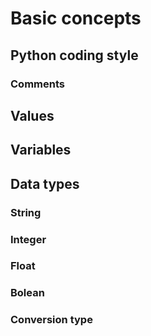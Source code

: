 # Basic concepts

## Python coding style

### Comments

## Values

## Variables

## Data types

### String

### Integer

### Float

### Bolean

### Conversion type

